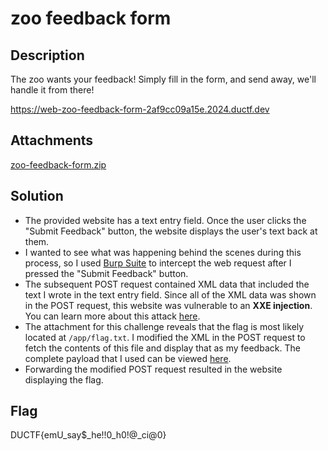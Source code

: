 # zoo feedback form

## Description

The zoo wants your feedback! Simply fill in the form, and send away, we'll handle it from there!

https://web-zoo-feedback-form-2af9cc09a15e.2024.ductf.dev 

## Attachments

[zoo-feedback-form.zip](https://github.com/rstacks/DownUnderCTF2024-writeup/blob/master/web/zoo_feedback_form/attachments/zoo-feedback-form.zip)

## Solution

- The provided website has a text entry field. Once the user clicks the "Submit Feedback" button, the website displays the user's text back at them.
- I wanted to see what was happening behind the scenes during this process, so I used [Burp Suite](https://portswigger.net/burp/communitydownload) to intercept the web request after I pressed the "Submit Feedback" button.
- The subsequent POST request contained XML data that included the text I wrote in the text entry field. Since all of the XML data was shown in the POST request, this website was vulnerable to an **XXE injection**. You can learn more about this attack [here](https://portswigger.net/web-security/xxe).
- The attachment for this challenge reveals that the flag is most likely located at <code>/app/flag.txt</code>. I modified the XML in the POST request to fetch the contents of this file and display that as my feedback. The complete payload that I used can be viewed [here](https://github.com/rstacks/DownUnderCTF2024-writeup/blob/master/web/zoo_feedback_form/payload.xml).
- Forwarding the modified POST request resulted in the website displaying the flag.

## Flag

DUCTF{emU_say$_he!!0_h0!@_ci@0}
